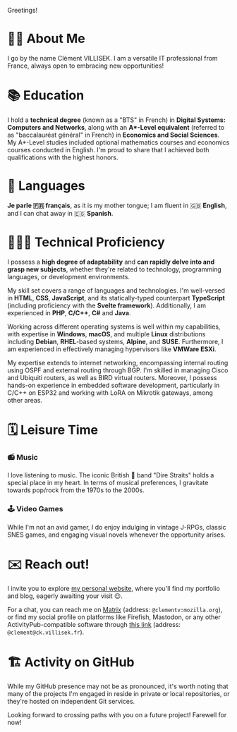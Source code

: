 Greetings! 

# 👨‍💻 About Me

I go by the name Clément VILLISEK. I am a versatile IT professional from France, always open to embracing new opportunities!

# 📚 Education

I hold a **technical degree** (known as a "BTS" in French) in **Digital Systems: Computers and Networks**, along with an **A\*-Level equivalent** (referred to as "baccalauréat général" in French) in **Economics and Social Sciences**. My A\*-Level studies included optional mathematics courses and economics courses conducted in English. I'm proud to share that I achieved both qualifications with the highest honors.

# 💬 Languages

**Je parle 🇫🇷 français**, as it is my mother tongue; I am fluent in 🇬🇧 **English**, and I can chat away in 🇪🇸 **Spanish**.

# 👨🏻‍💻 Technical Proficiency

I possess a **high degree of adaptability** and **can rapidly delve into and grasp new subjects**, whether they're related to technology, programming languages, or development environments.

My skill set covers a range of languages and technologies. I'm well-versed in **HTML**, **CSS**, **JavaScript**, and its statically-typed counterpart **TypeScript** (including proficiency with the **Svelte framework**). Additionally, I am experienced in **PHP**, **C/C++**, **C#** and **Java**.

Working across different operating systems is well within my capabilities, with expertise in **Windows**, **macOS**, and multiple **Linux** distributions including **Debian**, **RHEL**-based systems, **Alpine**, and **SUSE**. Furthermore, I am experienced in effectively managing hypervisors like **VMWare ESXi**.

My expertise extends to internet networking, encompassing internal routing using OSPF and external routing through BGP. I'm skilled in managing Cisco and Ubiquiti routers, as well as BIRD virtual routers. Moreover, I possess hands-on experience in embedded software development, particularly in C/C++ on ESP32 and working with LoRA on Mikrotik gateways, among other areas.

# 🗓️ Leisure Time
###  📻 Music

I love listening to music. The iconic British 🎸 band "Dire Straits" holds a special place in my heart. In terms of musical preferences, I gravitate towards pop/rock from the 1970s to the 2000s.

### 🕹️ Video Games

While I'm not an avid gamer, I do enjoy indulging in vintage J-RPGs, classic SNES games, and engaging visual novels whenever the opportunity arises.

# ✉️ Reach out!

I invite you to explore [my personal website](https://www.cv.codes/), where you'll find my portfolio and blog, eagerly awaiting your visit 😉.

For a chat, you can reach me on [Matrix](https://matrix.to/#/@clementv:mozilla.org) (address: `@clementv:mozilla.org`), or find my social profile on platforms like Firefish, Mastodon, or any other ActivityPub-compatible software through [this link](https://ck.villisek.fr/@clement) (address: `@clement@ck.villisek.fr`).

# 🏗️ Activity on GitHub

While my GitHub presence may not be as pronounced, it's worth noting that many of the projects I'm engaged in reside in private or local repositories, or they're hosted on independent Git services.

Looking forward to crossing paths with you on a future project!
Farewell for now!
